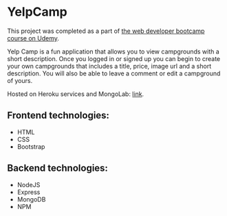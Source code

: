 # YelpCamp

This project was completed as a part of [the web developer bootcamp course on Udemy](https://www.udemy.com/the-web-developer-bootcamp/).

Yelp Camp is a fun application that allows you to view campgrounds with a short description. Once you logged in or signed up you can
begin to create your own campgrounds that includes a title, price, image url and a short description. You will also be able to leave a comment or edit a campground of yours.

Hosted on Heroku services and MongoLab: [link](https://rocky-springs-67960.herokuapp.com).

## Frontend technologies:

* HTML
* CSS
* Bootstrap

## Backend technologies:

* NodeJS
* Express
* MongoDB
* NPM

